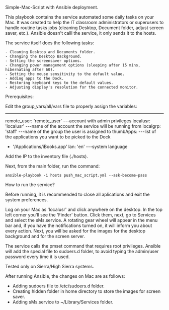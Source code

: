 Simple-Mac-Script with Ansible deployment.

This playbook contains the service automated some daily tasks on your Mac. It was created to help the IT classroom administrators or superusers to handle routine tasks jobs (cleaning Desktop, Document folder, adjust screen saver, etc.). Ansible doesn't calll the service, it only sends it to the hosts.

The service itself does the following tasks:

    - Cleaning Desktop and Documents folder.
    - Changing the Desktop Background.
    - Setting the screensaver options.
    - Changing power management options (sleeping after 15 mins, hibernating after 60).
    - Setting the mouse sensitivity to the default value.
    - Adding apps to the Dock.
    - Restoring keyboard keys to the default values.
    - Adjusting display's resolution for the connected monitor.

Prerequisites:

Edit the group_vars/all/vars file to properly assign the variables:

---
remote_user: 'remote_user' ---account with admin privileges
localusr: 'localusr' ---name of the account the service will be running from
localgrp: 'staff'  ---name of the group the user is assigned to
thumbApps:	       ---list of the applications you want to be picked to the Dock
 - '/Applications/iBooks.app'
lan: 'en'	       ---system language

Add the IP to the inventory file (./hosts).

Next, from the main folder, run the command:

	ansible-playbook -i hosts push_mac_script.yml --ask-become-pass

How to run the service?

Before running, it is recommended to close all aplications and exit the system preferences.

Log on your Mac as 'localusr' and click anywhere on the desktop. In the top left corner you'll see the 'Finder' button. Click them, next, go to Services and select the sMs.service. A rotating gear wheel will appear in the menu bar and, if you have the notifications turned on, it will inform you about every action.
Next, you will be asked for the images for the desktop background and for the screen server.

The service calls the pmset command that requires root privileges. Ansible will add the special file to sudoers.d folder, to avoid typing the admin/user password every time it is used.

Tested only on Sierra/High Sierra systems.

After running Ansible, the changes on Mac are as follows:

-	Adding sudoers file to /etc/sudoers.d folder.
-	Creating hidden folder in home directory to store the images for screen saver.
-	Adding sMs.service to ~/Library/Services folder.
